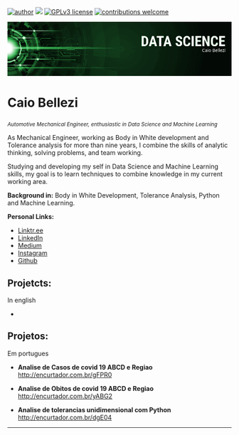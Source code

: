 [![author](https://img.shields.io/badge/author-carlosfab-red.svg)](https://www.linkedin.com/in/carlosfab) [![](https://img.shields.io/badge/python-3.7+-blue.svg)](https://www.python.org/downloads/release/python-365/) [![GPLv3 license](https://img.shields.io/badge/License-GPLv3-blue.svg)](http://perso.crans.org/besson/LICENSE.html) [![contributions welcome](https://img.shields.io/badge/contributions-welcome-brightgreen.svg?style=flat)](https://github.com/carlosfab/data_science/issues)


<p align="center">
  <img src="banner.png" >
</p>

# Caio Bellezi
<sub>*Automotive Mechanical Engineer, enthusiastic in Data Science and Machine Learning*</sub>

As Mechanical Engineer, working as Body in White development and Tolerance analysis for more than nine years, I combine the skills of analytic thinking, solving problems, and team working.

Studying and developing my self in Data Science and Machine Learning skills, my goal is to learn techniques to combine knowledge in my current working area.



**Background in:** Body in White Development, Tolerance Analysis, Python and Machine Learning.

**Personal Links:**
* [Linktr.ee](http://linktr.ee/bellezi)
* [LinkedIn](https://www.linkedin.com/in/caiobellezi)
* [Medium](https://medium.com/@caio.bellezi)
* [Instagram](https://www.instagram.com/caio.bellezi)
* [Github](https://github.com/caiobellezi)

## Projetcts:
In english

* 



## Projetos:
Em portugues

* **Analise de Casos de covid 19 ABCD e Regiao** http://encurtador.com.br/gFPR0

* **Analise de Obitos de covid 19 ABCD e Regiao** http://encurtador.com.br/yABG2

* **Analise de tolerancias unidimensional com Python** http://encurtador.com.br/dgE04

---




